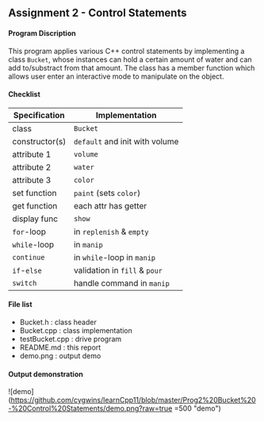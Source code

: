 ## Assignment 2 - Control Statements

#### Program Discription

This program applies various C++ control statements by implementing a class `Bucket`, whose instances can hold a certain amount of water and can add to/substract from that amount. The class has a member function which allows user enter an interactive mode to manipulate on the object.

#### Checklist

Specification  |Implementation 
---------------|---------------
class          |`Bucket`
constructor(s) |`default` and init with volume
attribute 1    |`volume`
attribute 2    |`water`
attribute 3    |`color`
set function   |`paint` (sets `color`)
get function   |each attr has getter
display func   |`show`
`for`-loop     |in `replenish` & `empty`
`while`-loop   |in `manip`
`continue`     |in `while`-loop in `manip`
`if`-`else`    |validation in `fill` & `pour`
`switch`       |handle command in `manip`

#### File list

- Bucket.h : class header
- Bucket.cpp : class implementation
- testBucket.cpp : drive program
- README.md : this report
- demo.png : output demo 

#### Output demonstration

![demo](https://github.com/cygwins/learnCpp11/blob/master/Prog2%20Bucket%20-%20Control%20Statements/demo.png?raw=true =500 "demo")
